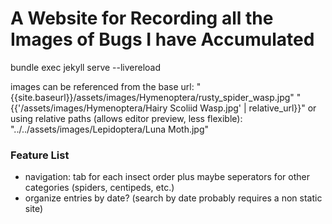 # A Website for Recording all the Images of Bugs I have Accumulated

bundle exec jekyll serve --livereload


images can be referenced from the base url:
"{{site.baseurl}}/assets/images/Hymenoptera/rusty_spider_wasp.jpg"
"{{'/assets/images/Hymenoptera/Hairy Scoliid Wasp.jpg' | relative_url}}"
or using relative paths (allows editor preview, less flexible):
"../../assets/images/Lepidoptera/Luna Moth.jpg"


### Feature List
- navigation: tab for each insect order plus maybe seperators for other categories (spiders, centipeds, etc.)
- organize entries by date? (search by date probably requires a non static site)
